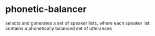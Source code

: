 # phonetic-balancer
selects and generates a set of speaker lists, where each speaker list contains a phonetically balanced set of utterances
